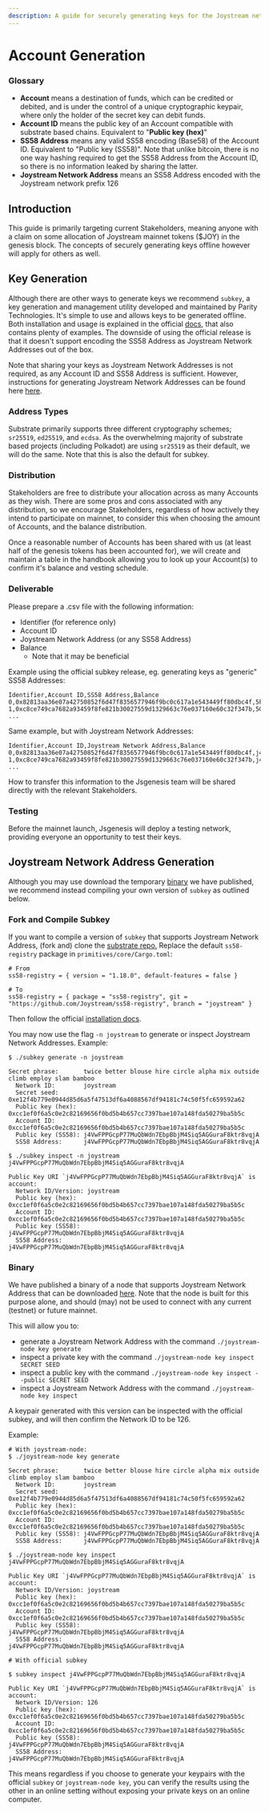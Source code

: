 ```yaml
---
description: A guide for securely generating keys for the Joystream network.
---
```


# Account Generation

### Glossary

* **Account** means a destination of funds, which can be credited or debited, and is under the control of a unique cryptographic keypair, where only the holder of the secret key can debit funds.
* **Account ID** means the public key of an Account compatible with substrate based chains. Equivalent to "**Public key (hex)**"
* **SS58 Address** means any valid SS58 encoding (Base58) of the Account ID. Equivalent to "Public key (SS58)". Note that unlike bitcoin, there is no one way hashing required to get the SS58 Address from the Account ID, so there is no information leaked by sharing the latter.
* **Joystream Network Address** means an SS58 Address encoded with the Joystream network prefix 126

## Introduction

This guide is primarily targeting current Stakeholders, meaning anyone with a claim on some allocation of Joystream mainnet tokens ($JOY) in the genesis block. The concepts of securely generating keys offline however will apply for others as well.

## Key Generation

Although there are other ways to generate keys we recommend `subkey`, a key generation and management utility developed and maintained by Parity Technologies. It's simple to use and allows keys to be generated offline. Both installation and usage is explained in the official [docs](https://docs.substrate.io/reference/command-line-tools/subkey/), that also contains plenty of examples. The downside of using the official release is that it doesn't support encoding the SS58 Address as Joystream Network Addresses out of the box.

Note that sharing your keys as Joystream Network Addresses is not required, as any Account ID and SS58 Address is sufficient. However, instructions for generating Joystream Network Addresses can be found here [here](account-generation.md#joystream-network-address-generation).

### Address Types

Substrate primarily supports three different cryptography schemes; `sr25519`, `ed25519`, and `ecdsa`. As the overwhelming majority of substrate based projects (including Polkadot) are using `sr25519` as their default, we will do the same. Note that this is also the default for subkey.

### Distribution

Stakeholders are free to distribute your allocation across as many Accounts as they wish. There are some pros and cons associated with any distribution, so we encourage Stakeholders, regardless of how actively they intend to participate on mainnet, to consider this when choosing the amount of Accounts, and the balance distribution.

Once a reasonable number of Accounts has been shared with us (at least half of the genesis tokens has been accounted for), we will create and maintain a table in the handbook allowing you to look up your Account(s) to confirm it's balance and vesting schedule.

### Deliverable

Please prepare a .csv file with the following information:

* Identifier (for reference only)
* Account ID
* Joystream Network Address (or any SS58 Address)
* Balance
  * Note that it may be beneficial

Example using the official subkey release, eg. generating keys as "generic" SS58 Addresses:

```
Identifier,Account ID,SS58 Address,Balance
0,0x82813aa36e07a42750852f6d47f8356577946f9bc0c617a1e543449ff80dbc4f,5F1pUHSPi46J3afWv3o4CPAu2wZtMX2r92XWW2MsSXefTTrB,5000
1,0xc8ce749ca7682a93459f8fe821b30027559d1329663c76e037160e60c32f347b,5GbzmH2Dc4uiA2jTA1RLJ1JdxQoTYecAX8QhKpmDjc5kg4Pr,2000
...
```

Same example, but with Joystream Network Addresses:

```
Identifier,Account ID,Joystream Network Address,Balance
0,0x82813aa36e07a42750852f6d47f8356577946f9bc0c617a1e543449ff80dbc4f,j4UGj3KgMambKtC7GC2Ek3XstZKeTrQc1ry9wsaQBsboJ6yh4,5000
1,0xc8ce749ca7682a93459f8fe821b30027559d1329663c76e037160e60c32f347b,j4VruLKGBUnQjzeBCRys29A1dUnt33YBLF538hNoYAgEPKejc,2000
...
```

How to transfer this information to the Jsgenesis team will be shared directly with the relevant Stakeholders.

### Testing

Before the mainnet launch, Jsgenesis will deploy a testing network, providing everyone an opportunity to test their keys.

## Joystream Network Address Generation

Although you may use download the temporary [binary](account-generation.md#binary) we have published, we recommend instead compiling your own version of `subkey` as outlined below.

### Fork and Compile Subkey

If you want to compile a version of `subkey` that supports Joystream Network Address, (fork and) clone the [substrate repo.](https://github.com/paritytech/substrate) Replace the default `ss58-registry` package in `primitives/core/Cargo.toml`:&#x20;

```
# From
ss58-registry = { version = "1.18.0", default-features = false }

# To
ss58-registry = { package = "ss58-registry", git = "https://github.com/Joystream/ss58-registry", branch = "joystream" }
```

Then follow the official [installation docs](https://docs.substrate.io/reference/command-line-tools/subkey/#installation).

You may now use the flag `-n joystream` to generate or inspect Joystream Network Addresses. Example:

```
$ ./subkey generate -n joystream

Secret phrase:       twice better blouse hire circle alpha mix outside climb employ slam bamboo
  Network ID:        joystream
  Secret seed:       0xe12f4b779e0944d85d6a5f47513df6a4088567df94181c74c50f5fc659592a62
  Public key (hex):  0xcc1ef0f6a5c0e2c82169656f0bd5b4b657cc7397bae107a148fda50279ba5b5c
  Account ID:        0xcc1ef0f6a5c0e2c82169656f0bd5b4b657cc7397bae107a148fda50279ba5b5c
  Public key (SS58): j4VwFPPGcpP77MuQbWdn7EbpBbjM4Siq5AGGuraF8ktr8vqjA
  SS58 Address:      j4VwFPPGcpP77MuQbWdn7EbpBbjM4Siq5AGGuraF8ktr8vqjA

$ ./subkey inspect -n joystream j4VwFPPGcpP77MuQbWdn7EbpBbjM4Siq5AGGuraF8ktr8vqjA

Public Key URI `j4VwFPPGcpP77MuQbWdn7EbpBbjM4Siq5AGGuraF8ktr8vqjA` is account:
  Network ID/Version: joystream
  Public key (hex):   0xcc1ef0f6a5c0e2c82169656f0bd5b4b657cc7397bae107a148fda50279ba5b5c
  Account ID:         0xcc1ef0f6a5c0e2c82169656f0bd5b4b657cc7397bae107a148fda50279ba5b5c
  Public key (SS58):  j4VwFPPGcpP77MuQbWdn7EbpBbjM4Siq5AGGuraF8ktr8vqjA
  SS58 Address:       j4VwFPPGcpP77MuQbWdn7EbpBbjM4Siq5AGGuraF8ktr8vqjA
```

### Binary

We have published a binary of a node that supports Joystream Network Address that can be downloaded [here](https://github.com/Joystream/joystream/releases). Note that the node is built for this purpose alone, and should (may) not be used to connect with any current (testnet) or future mainnet.

This will allow you to:

* generate a Joystream Network Address with the command `./joystream-node key generate`
* inspect a private key with the command `./joystream-node key inspect SECRET SEED`
* inspect a public key with the command `./joystream-node key inspect --public SECRET SEED`
* inspect a Joystream Network Address with the command `./joystream-node key inspect`

A keypair generated with this version can be inspected with the official subkey, and will then confirm the Network ID to be 126.

Example:

```
# With joystream-node:
$ ./joystream-node key generate

Secret phrase:       twice better blouse hire circle alpha mix outside climb employ slam bamboo
  Network ID:        joystream
  Secret seed:       0xe12f4b779e0944d85d6a5f47513df6a4088567df94181c74c50f5fc659592a62
  Public key (hex):  0xcc1ef0f6a5c0e2c82169656f0bd5b4b657cc7397bae107a148fda50279ba5b5c
  Account ID:        0xcc1ef0f6a5c0e2c82169656f0bd5b4b657cc7397bae107a148fda50279ba5b5c
  Public key (SS58): j4VwFPPGcpP77MuQbWdn7EbpBbjM4Siq5AGGuraF8ktr8vqjA
  SS58 Address:      j4VwFPPGcpP77MuQbWdn7EbpBbjM4Siq5AGGuraF8ktr8vqjA

$ ./joystream-node key inspect j4VwFPPGcpP77MuQbWdn7EbpBbjM4Siq5AGGuraF8ktr8vqjA

Public Key URI `j4VwFPPGcpP77MuQbWdn7EbpBbjM4Siq5AGGuraF8ktr8vqjA` is account:
  Network ID/Version: joystream
  Public key (hex):   0xcc1ef0f6a5c0e2c82169656f0bd5b4b657cc7397bae107a148fda50279ba5b5c
  Account ID:         0xcc1ef0f6a5c0e2c82169656f0bd5b4b657cc7397bae107a148fda50279ba5b5c
  Public key (SS58):  j4VwFPPGcpP77MuQbWdn7EbpBbjM4Siq5AGGuraF8ktr8vqjA
  SS58 Address:       j4VwFPPGcpP77MuQbWdn7EbpBbjM4Siq5AGGuraF8ktr8vqjA

# With official subkey

$ subkey inspect j4VwFPPGcpP77MuQbWdn7EbpBbjM4Siq5AGGuraF8ktr8vqjA

Public Key URI `j4VwFPPGcpP77MuQbWdn7EbpBbjM4Siq5AGGuraF8ktr8vqjA` is account:
  Network ID/Version: 126
  Public key (hex):   0xcc1ef0f6a5c0e2c82169656f0bd5b4b657cc7397bae107a148fda50279ba5b5c
  Account ID:         0xcc1ef0f6a5c0e2c82169656f0bd5b4b657cc7397bae107a148fda50279ba5b5c
  Public key (SS58):  j4VwFPPGcpP77MuQbWdn7EbpBbjM4Siq5AGGuraF8ktr8vqjA
  SS58 Address:       j4VwFPPGcpP77MuQbWdn7EbpBbjM4Siq5AGGuraF8ktr8vqjA
```

This means regardless if you choose to generate your keypairs with the official `subkey` or `joystream-node key`, you can verify the results using the other in an online setting without exposing your private keys on an online computer.
